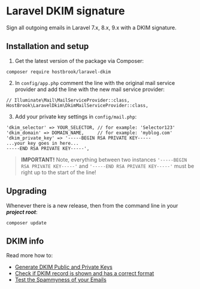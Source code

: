 # Laravel DKIM signature
Sign all outgoing emails in Laravel 7.x, 8.x, 9.x with a DKIM signature.

## Installation and setup

1. Get the latest version of the package via Composer:
```
composer require hostbrook/laravel-dkim
```

2. In `config/app.php` comment the line with the original mail service provider and add the line with the new mail service provider:
```
// Illuminate\Mail\MailServiceProvider::class,
HostBrook\LaravelDkim\DkimMailServiceProvider::class,
```

3. Add your private key settings in `config/mail.php`:
```
'dkim_selector' => YOUR_SELECTOR, // for example: 'Selector123'
'dkim_domain' => DOMAIN_NAME,     // for example: 'myblog.com'
'dkim_private_key' => '-----BEGIN RSA PRIVATE KEY-----
...your key goes in here...
-----END RSA PRIVATE KEY-----',
```

> **IMPORTANT!** Note, everything between two instances `'-----BEGIN RSA PRIVATE KEY-----'` and `'-----END RSA PRIVATE KEY-----'` must be right up to the start of the line!

## Upgrading

Whenever there is a new release, then from the command line in your ***project root***:

```shell
composer update
```

## DKIM info

Read more how to:
- [Generate DKIM Public and Private Keys](https://tools.socketlabs.com/dkim/generator)
- [Check if DKIM record is shown and has a correct format](https://dmarcly.com/tools/dkim-record-checker)
- [Test the Spammyness of your Emails](https://www.mail-tester.com)